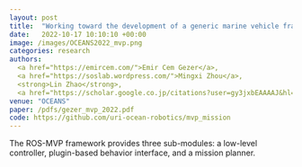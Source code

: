 ```yaml
---
layout: post
title:  "Working toward the development of a generic marine vehicle framework: ROS-MVP"
date:   2022-10-17 10:10:10 +00:00
image: /images/OCEANS2022_mvp.png
categories: research
authors: 
  <a href="https://emircem.com/">Emir Cem Gezer</a>, 
  <a href="https://soslab.wordpress.com/">Mingxi Zhou</a>, 
  <strong>Lin Zhao</strong>, 
  <a href="https://scholar.google.co.jp/citations?user=gy3jxbEAAAAJ&hl=en">William McConnell</a>
venue: "OCEANS"
paper: /pdfs/gezer_mvp_2022.pdf
code: https://github.com/uri-ocean-robotics/mvp_mission
---
```

The ROS-MVP framework provides three sub-modules: a low-level controller, plugin-based behavior interface, and a mission planner.